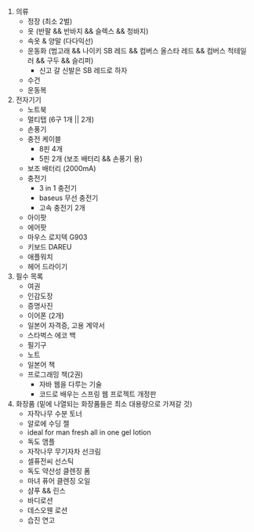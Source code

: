 1.  의류
	- 정장 (최소 2벌)
	- 옷 (반팔 && 반바지 && 슬렉스 && 청바지)
	- 속옷 & 양말 (다다익선)
	- 운동화 (범고래 && 나이키 SB 레드 && 컴버스 올스타 레드 && 컴버스 척테일러 && 구두 && 슬리퍼)  
		- 신고 갈 신발은 SB 레드로 하자
	- 수건
	- 운동복
2. 전자기기
	 - 노트북
	 - 멀티탭 (6구 1개 || 2개)
	 - 손풍기
	 - 충전 케이블
		- 8핀 4개
		- 5핀 2개 (보조 배터리 && 손풍기 용)
	- 보조 배터리 (2000mA)
	- 충전기
		- 3 in 1 충전기
		- baseus  무선 충전기
		- 고속 충전기 2개
	- 아이팟
	- 에어팟
	- 마우스 로지텍 G903
	- 키보드 DAREU 
	- 애플워치
	- 헤어 드라이기
1. 필수 목록
	- 여권
	- 인감도장
	- 증명사진
	- 이어폰 (2개)
	- 일본어 자격증, 고용 계약서
	- 스타벅스 에코 백
	- 필기구
	- 노트
	- 일본어 책
	- 프로그래밍 책(2권)
		- 자바 웹을 다루는 기술
		- 코드로 배우는 스프링 웹 프로젝트 개정판
2. 화장품 (밑에 나열되는 화장품들은 최소 대용량으로 가져갈 것)
	- 자작나무 수분 토너
	- 알로에 수딩 젤
	- ideal for man fresh all in one gel lotion
	-  독도 앰플
	- 자작나무 무기자차 선크림
	- 셀퓨전씨 선스틱
	- 독도 약산성 클렌징 폼
	- 마녀 퓨어 클렌징 오일
	- 샴푸 && 린스
	- 바디로션
	- 데스오웬 로션
	- 습진 연고
	

